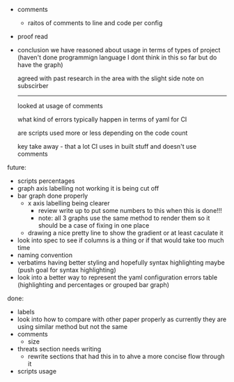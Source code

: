 - comments 
  - raitos of comments to line and code per config

- proof read
- conclusion
  we have reasoned about usage in terms of types of project (haven't done programmign language I dont think in this so far but do have the graph)



  agreed with past research in the area
    with the slight side note on subscirber
  
  ---------
  looked at usage of comments

  what kind of errors typically happen in terms of yaml for CI

  are scripts used more or less depending on the code count

  key take away - that a lot CI uses in built stuff and doesn't use comments


future:
- scripts percentages
- graph axis labelling not working it is being cut off
- bar graph done properly
  - x axis labelling being clearer
    - review write up to put some numbers to this when this is done!!!
    - note: all 3 graphs use the same method to render them so it should be a case of fixing in one place
  - drawing a nice pretty line to show the gradient or at least caculate it
- look into spec to see if columns is a thing or if that would take too much time
- naming convention
- verbatims having better styling and hopefully syntax highlighting maybe (push goal for syntax highlighting)
- look into a better way to represent the yaml configuration errors table (highlighting and percentages or grouped bar graph)


done:
- labels
- look into how to compare with other paper properly as currently they are using similar method but not the same
- comments 
  - size 
- threats section needs writing
    - rewrite sections that had this in to ahve a more concise flow through it
- scripts usage